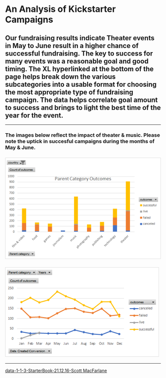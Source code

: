 # An Analysis of Kickstarter Campaigns
## Our fundraising results indicate Theater events in May to June result in a higher chance of successful fundraising. The key to success for many events was a reasonable goal and good timing. The XL hyperlinked at the bottom of the page helps break down the various subcategories into a usable format for choosing the most appropriate type of fundraising campaign. The data helps correlate goal amount to success and brings to light the best time of the year for the event. 
---
### The images below reflect the impact of theater & music. Please note the uptick in succesful campaigns during the months of May & June. 
### ![Parent Category Outcomes](https://github.com/ScottyMacCVC/kickstarter-analysis/blob/MODULE-01/Parent%20Category%20Outcomes.png)
### ![Outcomes Based on Launch Date](https://github.com/ScottyMacCVC/kickstarter-analysis/blob/MODULE-01/Outcomes%20Based%20on%20Launch%20Date.png) 
---
[data-1-1-3-StarterBook-21.12.16-Scott MacFarlane](https://github.com/ScottyMacCVC/kickstarter-analysis/blob/main/data-1-1-3-StarterBook-21.12.16-Scott%20MacFarlane.xlsx)
